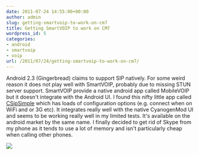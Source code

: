 ```yaml
---
date: 2011-07-24 14:55:00+00:00
author: admin
slug: getting-smartvoip-to-work-on-cm7
title: Getting SmartVOIP to work on CM7
wordpress_id: 5
categories:
- android
- smartvoip
- voip
url: /2011/07/24/getting-smartvoip-to-work-on-cm7/
---
```


Android 2.3 (Gingerbread) claims to support SIP natively. For some weird reason it does not play well with SmartVOIP, probably due to missing STUN server support. SmartVOIP provide a native android app called MobileVOIP but it doesn't integrate with the Android UI. I found this nifty little app called [CSipSimple](http://code.google.com/p/csipsimple/) which has loads of configuration options (e.g. connect when on WiFi and or 3G etc). It integrates really well with the native CyanogenMod UI and seems to be working really well in my limited tests. It's available on the android market by the same name. I finally decided to get rid of Skype from my phone as it tends to use a lot of memory and isn't particularly cheap when calling other phones.

![](https://blogger.googleusercontent.com/tracker/2563657433103433322-7937762906244820264?l=arbitness.blogspot.com)
